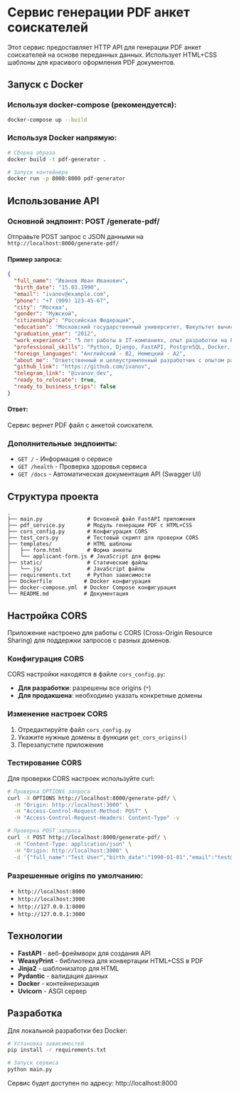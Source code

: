 # Сервис генерации PDF анкет соискателей

Этот сервис предоставляет HTTP API для генерации PDF анкет соискателей на основе переданных данных. Использует HTML+CSS шаблоны для красивого оформления PDF документов.

## Запуск с Docker

### Используя docker-compose (рекомендуется):

```bash
docker-compose up --build
```

### Используя Docker напрямую:

```bash
# Сборка образа
docker build -t pdf-generator .

# Запуск контейнера
docker run -p 8000:8000 pdf-generator
```

## Использование API

### Основной эндпоинт: POST /generate-pdf/

Отправьте POST запрос с JSON данными на `http://localhost:8000/generate-pdf/`

#### Пример запроса:

```json
{
  "full_name": "Иванов Иван Иванович",
  "birth_date": "15.03.1990",
  "email": "ivanov@example.com",
  "phone": "+7 (999) 123-45-67",
  "city": "Москва",
  "gender": "Мужской",
  "citizenship": "Российская Федерация",
  "education": "Московский государственный университет, Факультет вычислительной математики и кибернетики",
  "graduation_year": "2012",
  "work_experience": "5 лет работы в IT-компаниях, опыт разработки на Python, Java, JavaScript",
  "professional_skills": "Python, Django, FastAPI, PostgreSQL, Docker, Git, Linux",
  "foreign_languages": "Английский - B2, Немецкий - A2",
  "about_me": "Ответственный и целеустремленный разработчик с опытом работы в команде",
  "github_link": "https://github.com/ivanov",
  "telegram_link": "@ivanov_dev",
  "ready_to_relocate": true,
  "ready_to_business_trips": false
}
```

#### Ответ:
Сервис вернет PDF файл с анкетой соискателя.

### Дополнительные эндпоинты:

- `GET /` - Информация о сервисе
- `GET /health` - Проверка здоровья сервиса
- `GET /docs` - Автоматическая документация API (Swagger UI)

## Структура проекта

```
.
├── main.py              # Основной файл FastAPI приложения
├── pdf_service.py       # Модуль генерации PDF с HTML+CSS
├── cors_config.py       # Конфигурация CORS
├── test_cors.py         # Тестовый скрипт для проверки CORS
├── templates/           # HTML шаблоны
│   ├── form.html        # Форма анкеты
│   └── applicant-form.js # JavaScript для формы
├── static/              # Статические файлы
│   └── js/              # JavaScript файлы
├── requirements.txt     # Python зависимости
├── Dockerfile          # Docker конфигурация
├── docker-compose.yml  # Docker Compose конфигурация
└── README.md           # Документация
```

## Настройка CORS

Приложение настроено для работы с CORS (Cross-Origin Resource Sharing) для поддержки запросов с разных доменов.

### Конфигурация CORS

CORS настройки находятся в файле `cors_config.py`:

- **Для разработки**: разрешены все origins (`*`)
- **Для продакшена**: необходимо указать конкретные домены

### Изменение настроек CORS

1. Отредактируйте файл `cors_config.py`
2. Укажите нужные домены в функции `get_cors_origins()`
3. Перезапустите приложение

### Тестирование CORS

Для проверки CORS настроек используйте curl:

```bash
# Проверка OPTIONS запроса
curl -X OPTIONS http://localhost:8000/generate-pdf/ \
  -H "Origin: http://localhost:3000" \
  -H "Access-Control-Request-Method: POST" \
  -H "Access-Control-Request-Headers: Content-Type" -v

# Проверка POST запроса
curl -X POST http://localhost:8000/generate-pdf/ \
  -H "Content-Type: application/json" \
  -H "Origin: http://localhost:3000" \
  -d '{"full_name":"Test User","birth_date":"1990-01-01","email":"test@example.com","phone":"+7 999 123-45-67","city":"Moscow","gender":"Male","citizenship":"Russia","education":"Higher","graduation_year":"2012","work_experience":"5 years","professional_skills":"Python, FastAPI","foreign_languages":"English","about_me":"Test","ready_to_relocate":false,"ready_to_business_trips":true}'
```

### Разрешенные origins по умолчанию:

- `http://localhost:8000`
- `http://localhost:3000`
- `http://127.0.0.1:8000`
- `http://127.0.0.1:3000`

## Технологии

- **FastAPI** - веб-фреймворк для создания API
- **WeasyPrint** - библиотека для конвертации HTML+CSS в PDF
- **Jinja2** - шаблонизатор для HTML
- **Pydantic** - валидация данных
- **Docker** - контейнеризация
- **Uvicorn** - ASGI сервер

## Разработка

Для локальной разработки без Docker:

```bash
# Установка зависимостей
pip install -r requirements.txt

# Запуск сервиса
python main.py
```

Сервис будет доступен по адресу: http://localhost:8000
